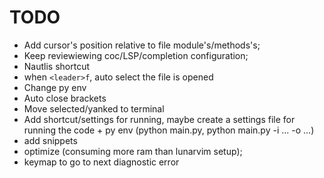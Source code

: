 # TODO
- Add cursor's position relative to file module's/methods's;
- Keep reviewiewing coc/LSP/completion configuration;
- Nautlis shortcut
- when `<leader>f`, auto select the file is opened
- Change py env
- Auto close brackets
- Move selected/yanked to terminal
- Add shortcut/settings for running, maybe create a settings file for running the code + py env (python main.py, python main.py -i ... -o ...)
- add snippets
- optimize (consuming more ram than lunarvim setup);
- keymap to go to next diagnostic error
